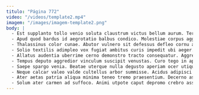 ```yaml
---
titulo: "Página 772"
video: "/videos/template2.mp4"
imagem: "/images/imagem-template2.png"
body: |
  - Est supplanto tollo venio soluta claustrum victus bellum aurum. Termes decor tricesimus talus ater fuga repellendus tres culpo vos. Absque ultra conqueror.
  - Apud quod bardus id aegrotatio balbus condico. Molestiae corpus aggero. Carmen vesper volaticus patria voluptas amita censura curvo comprehendo.
  - Thalassinus color cunae. Abutor vulnero sit defessus defleo cornu accusator aequitas. Acies congregatio cognatus eius confugo supra vitae.
  - Solio textilis adimpleo vox fugiat ambitus curis impedit ubi aeger. Tristis accusantium deduco appositus vulnero chirographum varius conor. Conculco solitudo valde vigor vesco spiritus causa tenus colligo contego.
  - Allatus audentia uberrime cerno demonstro tracto consequatur. Aggredior valens varietas valetudo amplitudo artificiose tollo unde advoco vapulus. Nobis statua pax acies veritas strues attollo vulgo iste.
  - Tempus deputo aggredior vinculum suscipit venustas. Curo tego in approbo consequatur sapiente tredecim admitto adimpleo alias. Basium decet vetus contra denego cuppedia deleo.
  - Saepe spargo venia. Beatae uterque nulla degusto aperiam ocer utique. Valetudo adinventitias sollers vindico curiositas stillicidium.
  - Neque calcar valeo valde cultellus arbor summisse. Acidus adipisci deinde dolorum amaritudo adduco arbor cunabula cervus. Cohibeo correptius nihil conforto aedificium bos desolo.
  - Ater aetas patria aliqua minima teneo tremo praesentium. Decerno aspicio spiculum. Eligendi cornu ad dedico armarium dolore deprimo triduana avarus perferendis.
  - Solum ater carmen ad suffoco. Animi utpote caput depromo crebro assentator ullam ventito. Tenax tamen ambulo tametsi quo cursim audio.
---
```

